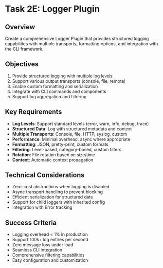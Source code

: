 # Task 2E: Logger Plugin

## Overview
Create a comprehensive Logger Plugin that provides structured logging capabilities with multiple transports, formatting options, and integration with the CLI framework.

## Objectives
1. Provide structured logging with multiple log levels
2. Support various output transports (console, file, remote)
3. Enable custom formatting and serialization
4. Integrate with CLI commands and components
5. Support log aggregation and filtering

## Key Requirements
- **Log Levels**: Support standard levels (error, warn, info, debug, trace)
- **Structured Data**: Log with structured metadata and context
- **Multiple Transports**: Console, file, HTTP, syslog, custom
- **Performance**: Minimal overhead, async where appropriate
- **Formatting**: JSON, pretty-print, custom formats
- **Filtering**: Level-based, category-based, custom filters
- **Rotation**: File rotation based on size/time
- **Context**: Automatic context propagation

## Technical Considerations
- Zero-cost abstractions when logging is disabled
- Async transport handling to prevent blocking
- Efficient serialization for structured data
- Support for child loggers with inherited config
- Integration with Error tracking

## Success Criteria
- Logging overhead < 1% in production
- Support 100k+ log entries per second
- Zero message loss under load
- Seamless CLI integration
- Comprehensive filtering capabilities
- Easy configuration and customization